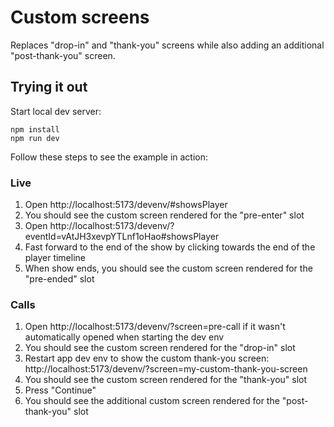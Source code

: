 # Custom screens

Replaces "drop-in" and "thank-you" screens while also adding an additional "post-thank-you" screen.

## Trying it out

Start local dev server:

```
npm install
npm run dev
```

Follow these steps to see the example in action:

### Live

1. Open http://localhost:5173/devenv/#showsPlayer
2. You should see the custom screen rendered for the "pre-enter" slot
3. Open http://localhost:5173/devenv/?eventId=vAtJH3xevpYTLnf1oHao#showsPlayer
4. Fast forward to the end of the show by clicking towards the end of the player timeline
5. When show ends, you should see the custom screen rendered for the "pre-ended" slot

### Calls

1. Open http://localhost:5173/devenv/?screen=pre-call if it wasn't automatically opened when starting the dev env
2. You should see the custom screen rendered for the "drop-in" slot
3. Restart app dev env to show the custom thank-you screen: http://localhost:5173/devenv/?screen=my-custom-thank-you-screen
4. You should see the custom screen rendered for the "thank-you" slot
5. Press "Continue"
6. You should see the additional custom screen rendered for the "post-thank-you" slot
